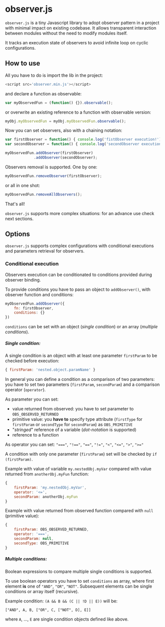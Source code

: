 # observer.js
`observer.js` is a tiny Javascript library to adopt observer pattern in a project with minimal impact on existing codebase.
It allows transparent interaction between modules without the need to modify modules itself.

It tracks an execution state of observers to avoid infinite loop on cyclic configurations.

## How to use

All you have to do is import the lib in the project:
 ```js
<script src='observer.min.js'></script>
```
and declare a function as observable:
```js
var myObservedFun = (function() {}).observable();
```
or overwrite an existing reference to a function with observable version:
 ```js
myObj.myObservedFun = myObj.myObservedFun.observable();
 ```
Now you can set observers, also with a chaining notation:
```js
var firstObserver = function() { console.log('fistObserver execution!') };
var secondObserver = function() { console.log('secondObserver execution!') };

myObservedFun.addObserver(firstObserver)
             .addObserver(secondObserver);
```

Observers removal is supported. One by one:
```js
myObservedFun.removeObserver(firstObserver);
```
or all in one shot:
```js
myObservedFun.removeAllObservers();
```

That's all!

`observer.js` supports more complex situations: for an advance use check next sections.

## Options

`observer.js` supports complex configurations with conditional executions and parameters retrieval for observers. 

### Conditional execution
Observers execution can be conditionated to conditions provided during observer binding.

To provide conditions you have to pass an object to `addObserver()`, with observer function and conditions:
```js
myObservedFun.addObserver({
    fn: firstObserver,
    conditions: {}
})
```
`conditions` can be set with an object (*single condition*) or an array (*multiple conditions*).

##### Single condition:
A single condition is an object with at least one parameter `firstParam` to be checked before execution:
```js
{ firstParam: 'nested.object.paramName' }
```
In general you can define a condition as a comparison of two parameters:
you have to set two parameters (`firstParam`, `secondParam`) and a comparison operator (`operator`).

As parameter you can set:
- value returned from observed: you have to set parameter to `OBS_OBSERVED_RETURNED`
- primitive value: you **have to** specify type attribute (`firstType` for `firstParam` or `secondType` for `secondParam`) as `OBS_PRIMITIVE`
- "*stringed*" reference of a variable (*dot-notation* is supported)
- reference to a function

As operator you can set: `"==="`, `"!=="`, `"=="`, `"!="`, `"<"`, `"<="`, `">"`, `">="`

A condition with only one parameter (`firstParam`) set will be checked by `if (firstParam)`.

Example with value of variable `my.nestedObj.myVar` compared with value returned from `anotherObj.myFun` function:
```js
{
    firstParam: 'my.nestedObj.myVar',
    operator: '<=',
    secondParam: anotherObj.myFun
}
```

Example with value returned from observed function compared with `null` (primitive value):
```js
{
    firstParam: OBS_OBSERVED_RETURNED,
    operator: '===',
    secondParam: null,
    secondType: OBS_PRIMITIVE
}
```

##### Multiple conditions:
Boolean expressions to compare multiple single conditions is supported.

To use boolean operators you have to set `conditions` as array, where first element **is** one of `"AND"`, `"OR"`, `"NOT"`.
Subsequent elements can be single conditions or array itself (recursive).

Example condition: `(A && B && (C || !D || E))` will be:

`["AND", A, B, ["OR", C, ["NOT", D], E]]`

where `A`, ..., `E` are single condition objects defined like above.